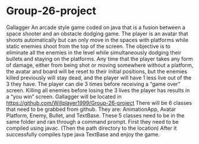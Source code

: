 # Group-26-project
Gallagger
An arcade style game coded on java that is a fusion between a space shooter and an obstacle dodging game. The player is an avatar that shoots automatically but can only move in the spaces with platforms while static enemies shoot from the top of the screen. The objective is to eliminate all the enemies in the level while simultaneously dodging their bullets and staying on the platforms. Any time that the player takes any form of damage, either from being shot or moving somewhere without a platform, the avatar and board will be reset to their initial positions, but the enemies killed previously will stay dead, and the player will have 1 less live out of the 3 they have. The player can die 3 times before receiving a “game over” screen. Killing all enemies before losing the 3 lives the player has results in a “you win” screen.
Gallagger will be located in https://github.com/Willplayer1999/Group-26-project
There will be 6 classes that need to be grabbed from github. They are: AnimationApp, Avatar Platform, Enemy, Bullet, and TextBase.
These 5 classes need to be in the same folder and ran through a command prompt.
First they need to be compiled using javac. (Then the path directory to the location)
After it successfully compiles type java TextBase and enjoy the game.
